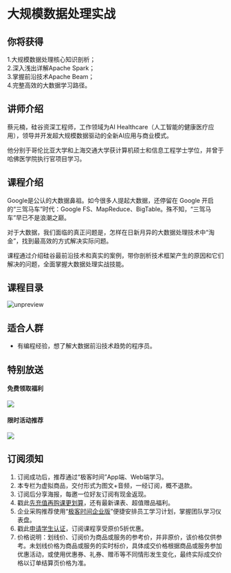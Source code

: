 # 大规模数据处理实战

## 你将获得

1.大规模数据处理核心知识剖析；  
2.深入浅出详解Apache Spark；  
3.掌握前沿技术Apache Beam；  
4.完整高效的大数据学习路径。

  

## 讲师介绍

蔡元楠，硅谷资深工程师，工作领域为AI Healthcare（人工智能的健康医疗应用），领导并开发超大规模数据驱动的全新AI应用与商业模式。

他分别于哥伦比亚大学和上海交通大学获计算机硕士和信息工程学士学位，并曾于哈佛医学院执行官项目学习。

  

## 课程介绍

Google是公认的大数据鼻祖。如今很多人提起大数据，还停留在 Google 开启的“三驾马车”时代：Google FS、MapReduce、BigTable。殊不知，“三驾马车”早已不是浪潮之巅。

对于大数据，我们面临的真正问题是，怎样在日新月异的大数据处理技术中“淘金”，找到最高效的方式解决实际问题。

课程通过介绍硅谷最前沿技术和真实的案例，带你剖析技术框架产生的原因和它们解决的问题，全面掌握大数据处理实战技能。

  

## 课程目录

![unpreview](https://static001.geekbang.org/resource/image/c5/d4/c5b4877842b26ff5ad7bb95892fcacd4.jpg)

  

## 适合人群

*   有编程经验，想了解大数据前沿技术趋势的程序员。

  

## 特别放送

#### 免费领取福利

[![](https://static001.geekbang.org/resource/image/0c/04/0caf085f7c8a0cdda793d541722dcf04.jpg?wh=1029x315)](https://time.geekbang.org/article/374158)  
  

#### 限时活动推荐

[![](https://static001.geekbang.org/resource/image/67/a0/6720f5d50b4b38abbf867facdef728a0.png?wh=1035x360)](https://shop18793264.m.youzan.com/wscgoods/detail/2fmoej9krasag5p?dc_ps=2913145716543073286.200001)

  

## 订阅须知

1.  订阅成功后，推荐通过“极客时间”App端、Web端学习。
2.  本专栏为虚拟商品，交付形式为图文+音频，一经订阅，概不退款。
3.  订阅后分享海报，每邀一位好友订阅有现金返现。
4.  戳此[先充值再购课更划算](https://shop18793264.m.youzan.com/wscgoods/detail/2fmoej9krasag5p?scan=1&activity=none&from=kdt&qr=directgoods_1541158976&shopAutoEnter=1)，还有最新课表、超值赠品福利。
5.  企业采购推荐使用“[极客时间企业版](https://b.geekbang.org/?utm_source=geektime&utm_medium=columnintro&utm_campaign=newregister&gk_source=2021020901_gkcolumnintro_newregister)”便捷安排员工学习计划，掌握团队学习仪表盘。
6.  戳此[申请学生认证](https://promo.geekbang.org/activity/student-certificate?utm_source=geektime&utm_medium=caidanlan1)，订阅课程享受原价5折优惠。
7.  价格说明：划线价、订阅价为商品或服务的参考价，并非原价，该价格仅供参考。未划线价格为商品或服务的实时标价，具体成交价格根据商品或服务参加优惠活动，或使用优惠券、礼券、赠币等不同情形发生变化，最终实际成交价格以订单结算页价格为准。
